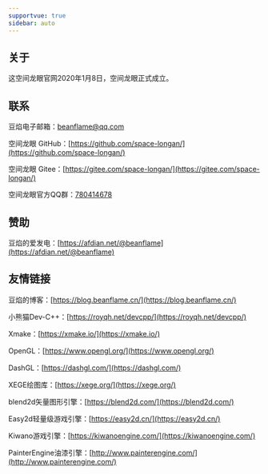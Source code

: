 ```yaml
---
supportvue: true
sidebar: auto
---
```



## 关于

这空间龙眼官网2020年1月8日，空间龙眼正式成立。


## 联系

豆焰电子邮箱：[beanflame@qq.com](mailto:beanflame@qq.com)

空间龙眼 GitHub：[https://github.com/space-longan/](https://github.com/space-longan/)

空间龙眼 Gitee：[https://gitee.com/space-longan/](https://gitee.com/space-longan/)

空间龙眼官方QQ群：[780414678](https://jq.qq.com/?_wv=1027&k=tFcWCc3y)



## 赞助


豆焰的爱发电：[https://afdian.net/@beanflame](https://afdian.net/@beanflame)


## 友情链接


豆焰的博客：[https://blog.beanflame.cn/](https://blog.beanflame.cn/)

小熊猫Dev-C++：[https://royqh.net/devcpp/](https://royqh.net/devcpp/)

Xmake：[https://xmake.io/](https://xmake.io/)

OpenGL：[https://www.opengl.org/](https://www.opengl.org/)

DashGL：[https://dashgl.com/](https://dashgl.com/)

XEGE绘图库：[https://xege.org/](https://xege.org/)

blend2d矢量图形引擎：[https://blend2d.com/](https://blend2d.com/)

Easy2d轻量级游戏引擎：[https://easy2d.cn/](https://easy2d.cn/)

Kiwano游戏引擎：[https://kiwanoengine.com/](https://kiwanoengine.com/)

PainterEngine油漆引擎：[http://www.painterengine.com/](http://www.painterengine.com/)
